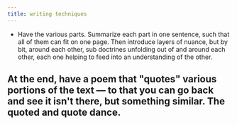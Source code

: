 ```yaml
---
title: writing techniques
---
```


- Have the various parts. Summarize each part in one sentence, such that all of them can fit on one page. Then introduce layers of nuance, but by bit, around each other, sub doctrines unfolding out of and around each other, each one helping to feed into an understanding of the other.

At the end, have a poem that "quotes" various portions of the text — to that you can go back and see it isn't there, but something similar. The quoted and quote dance.
-